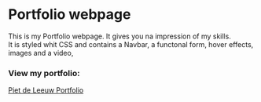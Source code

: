 # Portfolio webpage 
This is my Portfolio webpage. 
It gives you na impression of my skills.
<br>It is styled whit CSS and contains a Navbar, a functonal form, hover effects, images and a video, 

### View my portfolio:
[Piet de Leeuw Portfolio](https://piet-de-leeuw.github.io/)
